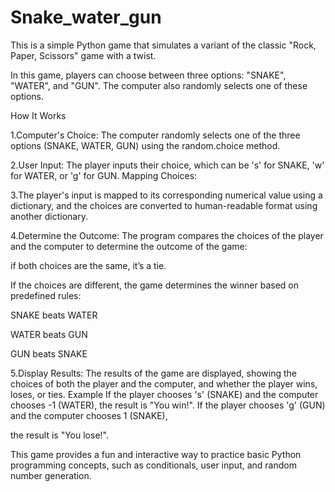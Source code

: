 # Snake_water_gun
  This is a simple Python game that simulates a variant of the classic "Rock, Paper, Scissors" game with a twist. 
  
  In this game, players can choose between three options: "SNAKE", "WATER", and "GUN". The computer also randomly selects one of these options. 

  How It Works
  
  1.Computer's Choice: The computer randomly selects one of the three options (SNAKE, WATER, GUN) using the random.choice method.
  
  2.User Input: The player inputs their choice, which can be 's' for SNAKE, 'w' for WATER, or 'g' for GUN. Mapping Choices:
  
  3.The player's input is mapped to its corresponding numerical value using a dictionary, and the choices are converted to human-readable format using another dictionary.
  
  4.Determine the Outcome: The program compares the choices of the player and the computer to determine the outcome of the game:
  
  if both choices are the same, it’s a tie. 
  
  If the choices are different, the game determines the winner based on predefined rules: 
  
  SNAKE beats WATER 
  
  WATER beats GUN 
  
  GUN beats SNAKE 
  
  5.Display Results: The results of the game are displayed, showing the choices of both the player and the computer, and whether the player wins, loses, or ties.
  Example If the player chooses 's' (SNAKE) and the computer chooses -1 (WATER), the result is "You win!". If the player chooses 'g' (GUN) and the computer chooses 1 (SNAKE), 
  
  the result is "You lose!". 
  
  This game provides a fun and interactive way to practice basic Python programming concepts, such as conditionals, user input, and random number generation.
